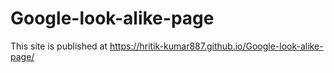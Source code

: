 # Google-look-alike-page
This site is published at https://hritik-kumar887.github.io/Google-look-alike-page/
